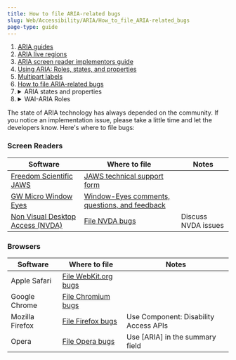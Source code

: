 ```yaml
---
title: How to file ARIA-related bugs
slug: Web/Accessibility/ARIA/How_to_file_ARIA-related_bugs
page-type: guide
---
```


<section id="Quick_links">
  <ol>
    <li><a href="/en-US/docs/Web/Accessibility/ARIA/ARIA_Guides">ARIA guides</a></li>
    <li><a href="/en-US/docs/Web/Accessibility/ARIA/ARIA_Live_Regions">ARIA live regions</a></li>
    <li><a href="/en-US/docs/Web/Accessibility/ARIA/ARIA_Screen_Reader_Implementors_Guide">ARIA screen reader implementors guide</a></li>
    <li><a href="/en-US/docs/Web/Accessibility/ARIA/ARIA_Techniques">Using ARIA: Roles, states, and properties</a></li>
    <li><a href="/en-US/docs/Web/Accessibility/ARIA/Multipart_labels">Multipart labels</a></li>
    <li><a href="/en-US/docs/Web/Accessibility/ARIA/How_to_file_ARIA-related_bugs">How to file ARIA-related bugs</a></li>
    <li class="toggle">
      <details><summary>ARIA states and properties</summary>
        {{ListSubpagesForSidebar("Web/Accessibility/ARIA/Attributes", 1)}}
      </details>
    </li>
    <li class="toggle">
      <details><summary>WAI-ARIA Roles</summary>
        {{ListSubpagesForSidebar("Web/Accessibility/ARIA/Roles", 1)}}
      </details>
    </li>
  </ol>
</section>

The state of ARIA technology has always depended on the community. If you notice an implementation issue, please take a little time and let the developers know. Here's where to file bugs:

### Screen Readers

<table style="width: 100%;">
 <thead>
  <tr>
   <th>Software</th>
   <th>Where to file</th>
   <th>Notes</th>
  </tr>
 </thead>
 <tbody>
  <tr>
   <td><a href="https://www.freedomscientific.com/products/fs/jaws-product-page.asp">Freedom Scientific JAWS</a></td>
   <td><a href="https://www.freedomscientific.com/Forms/TechSupport">JAWS technical support form</a></td>
   <td></td>
  </tr>
  <tr>
   <td><a href="/en-US/docs/Mozilla/Developer_guide/Inner_and_outer_windows">GW Micro Window Eyes</a></td>
   <td><a href="mailto:support@gwmicro.com">Window-Eyes comments, questions, and feedback</a></td>
   <td></td>
  </tr>
  <tr>
   <td><a href="http://www.nvda-project.org/">Non Visual Desktop Access (NVDA)</a></td>
   <td><a href="http://www.nvda-project.org/wiki/ReportingIssues">File NVDA bugs</a></td>
   <td>Discuss NVDA issues</td>
  </tr>
  </tbody>
  </table>

### Browsers

<table style="width: 100%;">
 <thead>
  <tr>
   <th>Software</th>
   <th>Where to file</th>
   <th>Notes</th>
  </tr>
 </thead>
 <tbody>
  <tr>
   <td>Apple Safari</td>
   <td><a href="https://www.webkit.org/quality/reporting.html">File WebKit.org bugs</a></td>
   <td></td>
  </tr>
  <tr>
   <td>Google Chrome</td>
   <td><a href="https://code.google.com/p/chromium/issues/list">File Chromium bugs</a></td>
   <td></td>
  </tr>
  <tr>
   <td>Mozilla Firefox</td>
   <td><a href="https://bugzilla.mozilla.org/">File Firefox bugs </a></td>
   <td>Use Component: Disability Access APIs</td>
  </tr>
  <tr>
   <td>Opera</td>
   <td><a href="https://bugs.opera.com/wizard/">File Opera bugs</a></td>
   <td>Use [ARIA] in the summary field</td>
  </tr>
 </tbody>
</table>
